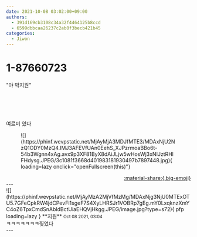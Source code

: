 ```yaml
---
date: 2021-10-08 03:02:00+09:00
authors:
  - 391d169cb3108c34a32f4464125b8ccd
  - 6599dbbcaa26237c2ab0f3becb421b45
categories:
  - Jiwon
---
```


# 1-87660723

<div class="post-container" markdown="1">
<div class="content-container md-sidebar__scrollwrap" markdown="1">

"야 박지원"<br><br><br><br><br><br>여르미 였다
<figure markdown="1">
![](https://phinf.wevpstatic.net/MjAyMjA3MDJfMTE3/MDAxNjU2NzQ1ODY0MzQ4.IMJ3AFEVfUAn0EehS_XJPzrmoaBBo6t-54b3Wgnn4xAg.avx9p3XF81ByX8dAiJLjw5wHosWj3xNIJztRHlFHdysg.JPEG/3c1081f3668d401983181930497b7897448.jpg){ loading=lazy onclick="openFullscreen(this)"}
</figure>


</div>
</div>

<div style="text-align: right;" markdown="1">
<a href="https://weverse.io/fromis9/fanpost/1-87660723" style="text-align: right;">:material-share:{.big-emoji}</a>
</div>
---

<div class="comments-container md-sidebar__scrollwrap" markdown="1">
<div class="comment" markdown="1">
<div class='id-container' markdown="1">
![](https://phinf.wevpstatic.net/MjAyMzA2MjVfMzMg/MDAxNjg3NjU0MTExOTU5.7GFeCpkRW4jdCPevFi1sgeF7S4XyLHRSJr1VOBRp7gEg.mY0LxqknzXmYC4oZ6TpxCmdSnAbldBctUiaEHQVjHkgg.JPEG/image.jpg?type=s72){ pfp loading=lazy }
**<span class="artist">지원</span>** <small>Oct 08 2021, 03:04</small><br>
</div>
<div class='comment-body' markdown="1">
ㅋㅋㅋㅋㅋㅋㅋ찢었다
</div>
</div>
</div>
---
